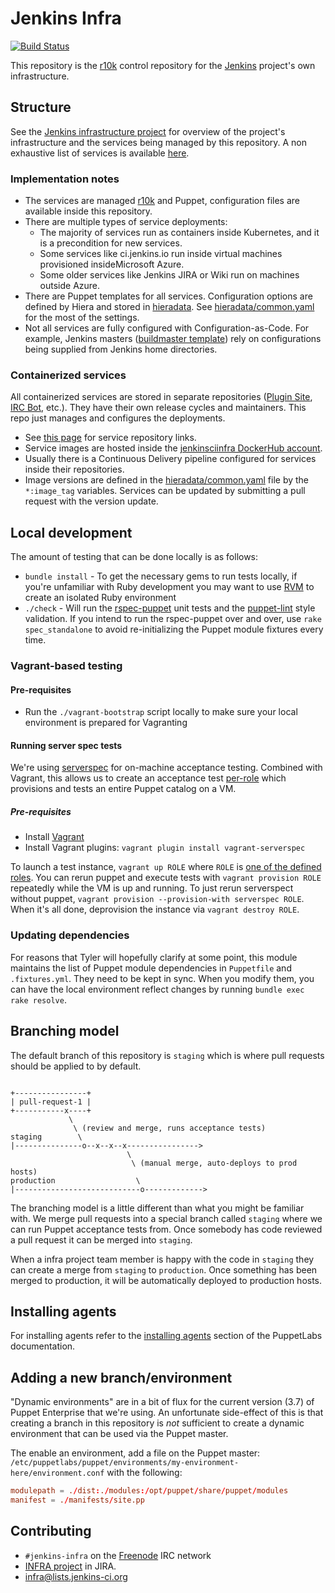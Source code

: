 # Jenkins Infra

[![Build Status](https://ci.jenkins.io/buildStatus/icon?job=Infra/jenkins-infra/production)](https://ci.jenkins.io/job/Infra/job/jenkins-infra/job/production/)

This repository is the [r10k](https://github.com/adrienthebo/r10k) control
repository for the [Jenkins](https://jenkins.io) project's own
infrastructure.

## Structure

See the [Jenkins infrastructure project](https://jenkins.io/projects/infrastructure/) for overview of the project's infrastructure and the services being managed by this repository.
A non exhaustive list of services is available [here](https://jenkins.io/projects/infrastructure/#services).

### Implementation notes

* The services are managed [r10k](https://github.com/adrienthebo/r10k) and Puppet,
  configuration files are available inside this repository.
* There are multiple types of service deployments:
  * The majority of services run as containers inside Kubernetes, and it is a precondition for new services.
  * Some services like ci.jenkins.io run inside virtual machines provisioned insideMicrosoft Azure.
  * Some older services like Jenkins JIRA or Wiki run on machines outside Azure.
* There are Puppet templates for all services.
  Configuration options are defined by Hiera and stored in [hieradata](./hieradata).
  See [hieradata/common.yaml](./hieradata/common.yaml) for the most of the settings.
* Not all services are fully configured with Configuration-as-Code.
  For example, Jenkins masters ([buildmaster template](./dist/profile/manifests/buildmaster.pp)) rely on configurations being supplied from Jenkins home directories.

### Containerized services

All containerized services are stored in separate repositories ([Plugin Site](https://plugins.jenkins.io/), [IRC Bot](https://jenkins.io/projects/infrastructure/ircbot/), etc.).
They have their own release cycles and maintainers.
This repo just manages and configures the deployments.

* See [this page](https://jenkins.io/projects/infrastructure/#services) for service repository links.
* Service images are hosted inside the [jenkinsciinfra DockerHub account](https://hub.docker.com/r/jenkinsciinfra/).
* Usually there is a Continuous Delivery pipeline configured for services inside their repositories.
* Image versions are defined in the [hieradata/common.yaml](./hieradata/common.yaml) file by the `*:image_tag` variables.
  Services can be updated by submitting a pull request with the version update.

## Local development

The amount of testing that can be done locally is as follows:

 * `bundle install` - To get the necessary gems to run tests locally, if you're
   unfamiliar with Ruby development you may want to use [RVM](http://rvm.io/)
   to create an isolated Ruby environment
 * `./check` - Will run the
   [rspec-puppet](http://rspec-puppet) unit tests and the
   [puppet-lint](http://puppet-lint.com) style validation. If you intend to run
   the rspec-puppet over and over, use `rake spec_standalone` to avoid
   re-initializing the Puppet module fixtures every time.

### Vagrant-based testing

#### Pre-requisites

 * Run the `./vagrant-bootstrap` script locally to make sure your local
   environment is prepared for Vagranting

#### Running server spec tests

We're using [serverspec](http://serverspec.org) for on-machine acceptance
testing. Combined with Vagrant, this allows us to create an acceptance test
[per-role](dist/role/manifests) which provisions and tests an entire Puppet
catalog on a VM.

##### Pre-requisites

* Install [Vagrant](https://www.vagrantup.com)
* Install Vagrant plugins: `vagrant plugin install vagrant-serverspec`

To launch a test instance, `vagrant up ROLE` where `ROLE` is [one of the defined roles](dist/role/manifests).
You can rerun puppet and execute tests with `vagrant provision ROLE` repeatedly while the VM is up and running.
To just rerun serverspect without puppet, `vagrant provision --provision-with serverspec ROLE`.
When it's all done, deprovision the instance via `vagrant destroy ROLE`.

### Updating dependencies
For reasons that Tyler will hopefully clarify at some point, this module maintains
the list of Puppet module dependencies in `Puppetfile` and `.fixtures.yml`. They
need to be kept in sync. When you modify them, you can have the local environment
reflect changes by running `bundle exec rake resolve`.

## Branching model

The default branch of this repository is `staging` which is where pull requests
should be applied to by default.


```

+----------------+
| pull-request-1 |
+-----------x----+
             \
              \ (review and merge, runs acceptance tests)
staging        \
|---------------o--x--x--x---------------->
                          \
                           \ (manual merge, auto-deploys to prod hosts)
production                  \
|----------------------------o------------->
```

The branching model is a little different than what you might be familiar with.
We merge pull requests into a special branch called `staging` where we can run
Puppet acceptance tests from. Once somebody has code reviewed a pull request it
can be merged into `staging`.

When a infra project team member is happy with the code in `staging` they can
create a merge from `staging` to `production`. Once something has been merged
to production, it will be automatically deployed to production hosts.

## Installing agents

For installing agents refer to the [installing
agents](http://docs.puppetlabs.com/pe/latest/install_agents.html) section of
the PuppetLabs documentation.

## Adding a new branch/environment

"Dynamic environments" are in a bit of flux for the current version (3.7) of
Puppet Enterprise that we're using. An unfortunate side-effect of this is that
creating a branch in this repository is *not* sufficient to create a dynamic
environment that can be used via the Puppet master.

The enable an environment, add a file on the Puppet master:
`/etc/puppetlabs/puppet/environments/my-environment-here/environment.conf` with
the following:

```conf
modulepath = ./dist:./modules:/opt/puppet/share/puppet/modules
manifest = ./manifests/site.pp
```

## Contributing

* `#jenkins-infra` on the [Freenode](http://freenode.net) IRC network
*  [INFRA project](https://issues.jenkins-ci.org/browse/INFRA) in JIRA.
* [infra@lists.jenkins-ci.org](http://lists.jenkins-ci.org/mailman/listinfo/jenkins-infra)

